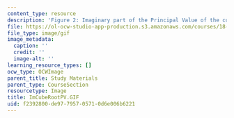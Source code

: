 ```yaml
---
content_type: resource
description: 'Figure 2: Imaginary part of the Principal Value of the cube root.'
file: https://ol-ocw-studio-app-production.s3.amazonaws.com/courses/18-04-complex-variables-with-applications-fall-1999/f2392800de97795705710d6e006b6221_ImCubeRootPV.GIF
file_type: image/gif
image_metadata:
  caption: ''
  credit: ''
  image-alt: ''
learning_resource_types: []
ocw_type: OCWImage
parent_title: Study Materials
parent_type: CourseSection
resourcetype: Image
title: ImCubeRootPV.GIF
uid: f2392800-de97-7957-0571-0d6e006b6221
---
```

